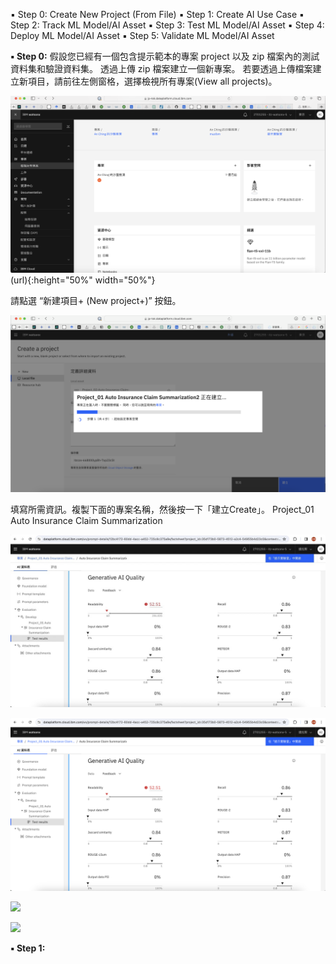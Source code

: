 ▪ Step 0: Create New Project (From File)
▪ Step 1: Create AI Use Case
▪ Step 2: Track ML Model/AI Asset
▪ Step 3: Test ML Model/AI Asset
▪ Step 4: Deploy ML Model/AI Asset
▪ Step 5: Validate ML Model/AI Asset


**▪ Step 0:**
假設您已經有一個包含提示範本的專案 project 以及 zip 檔案內的測試資料集和驗證資料集。
透過上傳 zip 檔案建立一個新專案。
若要透過上傳檔案建立新項目，請前往左側窗格，選擇檢視所有專案(View all projects)。

![](images/1.png)(url){:height="50%" width="50%"}

請點選 “新建項目+ (New project+)”  按鈕。

![](images/%25E6%2588%25AA%25E5%259C%2596%25202024-03-09%2520%25E4%25B8%258A%25E5%258D%25889.15.52.png)

填寫所需資訊。複製下面的專案名稱，然後按一下「建立Create」。
Project_01 Auto Insurance Claim Summarization

![](images/WXG1111.jpeg)

![](images/WXG1.png)

![](images/images/WXG2.png)

![](images/images/WXG3.png)

**▪ Step 1:**

